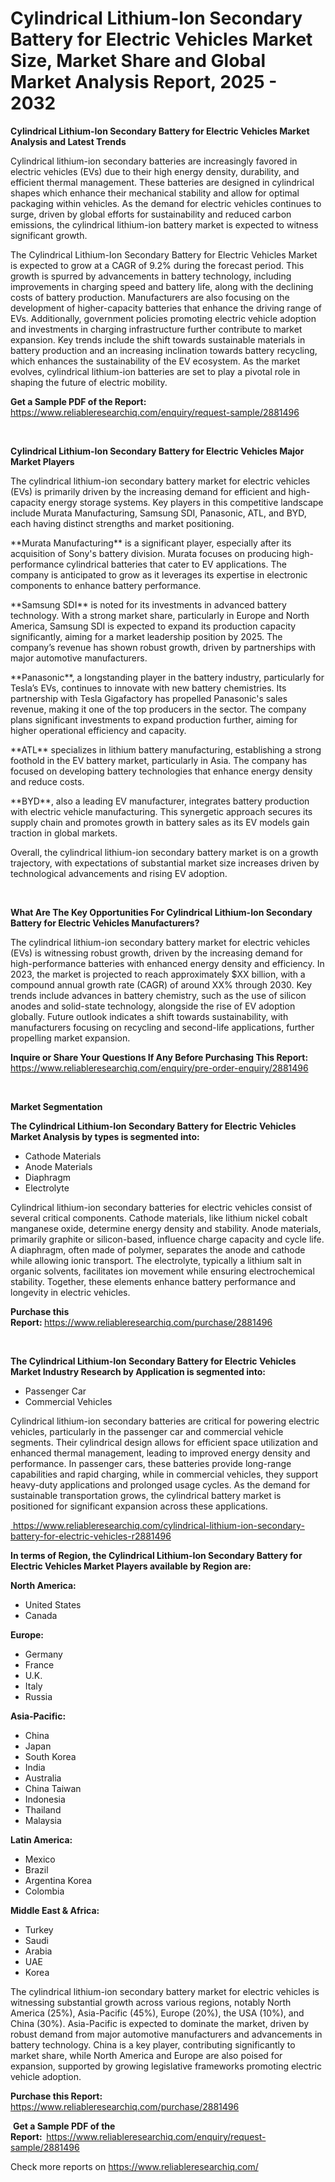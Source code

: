<p><h1>Cylindrical Lithium-Ion Secondary Battery for Electric Vehicles Market Size, Market Share and Global Market Analysis Report, 2025 - 2032</h1></p><p><strong>Cylindrical Lithium-Ion Secondary Battery for Electric Vehicles Market Analysis and Latest Trends</strong></p>
<p><p>Cylindrical lithium-ion secondary batteries are increasingly favored in electric vehicles (EVs) due to their high energy density, durability, and efficient thermal management. These batteries are designed in cylindrical shapes which enhance their mechanical stability and allow for optimal packaging within vehicles. As the demand for electric vehicles continues to surge, driven by global efforts for sustainability and reduced carbon emissions, the cylindrical lithium-ion battery market is expected to witness significant growth.</p><p>The Cylindrical Lithium-Ion Secondary Battery for Electric Vehicles Market is expected to grow at a CAGR of 9.2% during the forecast period. This growth is spurred by advancements in battery technology, including improvements in charging speed and battery life, along with the declining costs of battery production. Manufacturers are also focusing on the development of higher-capacity batteries that enhance the driving range of EVs. Additionally, government policies promoting electric vehicle adoption and investments in charging infrastructure further contribute to market expansion. Key trends include the shift towards sustainable materials in battery production and an increasing inclination towards battery recycling, which enhances the sustainability of the EV ecosystem. As the market evolves, cylindrical lithium-ion batteries are set to play a pivotal role in shaping the future of electric mobility.</p></p>
<p><strong>Get a Sample PDF of the Report:&nbsp;</strong> <a href="https://www.reliableresearchiq.com/enquiry/request-sample/2881496?utm_campaign=2758&utm_medium=2&utm_source=Github&utm_content=ia&utm_term=12032025&utm_id=cylindrical-lithium-ion-secondary-battery-for-electric-vehicles">https://www.reliableresearchiq.com/enquiry/request-sample/2881496</a></p>
<p>&nbsp;</p>
<p><strong>Cylindrical Lithium-Ion Secondary Battery for Electric Vehicles Major Market Players</strong></p>
<p><p>The cylindrical lithium-ion secondary battery market for electric vehicles (EVs) is primarily driven by the increasing demand for efficient and high-capacity energy storage systems. Key players in this competitive landscape include Murata Manufacturing, Samsung SDI, Panasonic, ATL, and BYD, each having distinct strengths and market positioning.</p><p>**Murata Manufacturing** is a significant player, especially after its acquisition of Sony's battery division. Murata focuses on producing high-performance cylindrical batteries that cater to EV applications. The company is anticipated to grow as it leverages its expertise in electronic components to enhance battery performance.</p><p>**Samsung SDI** is noted for its investments in advanced battery technology. With a strong market share, particularly in Europe and North America, Samsung SDI is expected to expand its production capacity significantly, aiming for a market leadership position by 2025. The company’s revenue has shown robust growth, driven by partnerships with major automotive manufacturers.</p><p>**Panasonic**, a longstanding player in the battery industry, particularly for Tesla’s EVs, continues to innovate with new battery chemistries. Its partnership with Tesla Gigafactory has propelled Panasonic's sales revenue, making it one of the top producers in the sector. The company plans significant investments to expand production further, aiming for higher operational efficiency and capacity.</p><p>**ATL** specializes in lithium battery manufacturing, establishing a strong foothold in the EV battery market, particularly in Asia. The company has focused on developing battery technologies that enhance energy density and reduce costs. </p><p>**BYD**, also a leading EV manufacturer, integrates battery production with electric vehicle manufacturing. This synergetic approach secures its supply chain and promotes growth in battery sales as its EV models gain traction in global markets.</p><p>Overall, the cylindrical lithium-ion secondary battery market is on a growth trajectory, with expectations of substantial market size increases driven by technological advancements and rising EV adoption.</p></p>
<p>&nbsp;</p>
<p><strong>What Are The Key Opportunities For Cylindrical Lithium-Ion Secondary Battery for Electric Vehicles Manufacturers?</strong></p>
<p><p>The cylindrical lithium-ion secondary battery market for electric vehicles (EVs) is witnessing robust growth, driven by the increasing demand for high-performance batteries with enhanced energy density and efficiency. In 2023, the market is projected to reach approximately $XX billion, with a compound annual growth rate (CAGR) of around XX% through 2030. Key trends include advances in battery chemistry, such as the use of silicon anodes and solid-state technology, alongside the rise of EV adoption globally. Future outlook indicates a shift towards sustainability, with manufacturers focusing on recycling and second-life applications, further propelling market expansion.</p></p>
<p><strong>Inquire or Share Your Questions If Any Before Purchasing This Report:</strong> <a href="https://www.reliableresearchiq.com/enquiry/pre-order-enquiry/2881496?utm_campaign=2758&utm_medium=2&utm_source=Github&utm_content=ia&utm_term=12032025&utm_id=cylindrical-lithium-ion-secondary-battery-for-electric-vehicles">https://www.reliableresearchiq.com/enquiry/pre-order-enquiry/2881496</a></p>
<p>&nbsp;</p>
<p><strong>Market Segmentation</strong></p>
<p><strong>The Cylindrical Lithium-Ion Secondary Battery for Electric Vehicles Market Analysis by types is segmented into:</strong></p>
<p><ul><li>Cathode Materials</li><li>Anode Materials</li><li>Diaphragm</li><li>Electrolyte</li></ul></p>
<p><p>Cylindrical lithium-ion secondary batteries for electric vehicles consist of several critical components. Cathode materials, like lithium nickel cobalt manganese oxide, determine energy density and stability. Anode materials, primarily graphite or silicon-based, influence charge capacity and cycle life. A diaphragm, often made of polymer, separates the anode and cathode while allowing ionic transport. The electrolyte, typically a lithium salt in organic solvents, facilitates ion movement while ensuring electrochemical stability. Together, these elements enhance battery performance and longevity in electric vehicles.</p></p>
<p><strong>Purchase this Report:&nbsp;</strong><a href="https://www.reliableresearchiq.com/purchase/2881496?utm_campaign=2758&utm_medium=2&utm_source=Github&utm_content=ia&utm_term=12032025&utm_id=cylindrical-lithium-ion-secondary-battery-for-electric-vehicles">https://www.reliableresearchiq.com/purchase/2881496</a></p>
<p>&nbsp;</p>
<p><strong>The Cylindrical Lithium-Ion Secondary Battery for Electric Vehicles Market Industry Research by Application is segmented into:</strong></p>
<p><ul><li>Passenger Car</li><li>Commercial Vehicles</li></ul></p>
<p><p>Cylindrical lithium-ion secondary batteries are critical for powering electric vehicles, particularly in the passenger car and commercial vehicle segments. Their cylindrical design allows for efficient space utilization and enhanced thermal management, leading to improved energy density and performance. In passenger cars, these batteries provide long-range capabilities and rapid charging, while in commercial vehicles, they support heavy-duty applications and prolonged usage cycles. As the demand for sustainable transportation grows, the cylindrical battery market is positioned for significant expansion across these applications.</p></p>
<p><a href="https://www.reliableresearchiq.com/cylindrical-lithium-ion-secondary-battery-for-electric-vehicles-r2881496?utm_campaign=2758&utm_medium=2&utm_source=Github&utm_content=ia&utm_term=12032025&utm_id=cylindrical-lithium-ion-secondary-battery-for-electric-vehicles">&nbsp;https://www.reliableresearchiq.com/cylindrical-lithium-ion-secondary-battery-for-electric-vehicles-r2881496</a></p>
<p><strong>In terms of Region, the Cylindrical Lithium-Ion Secondary Battery for Electric Vehicles Market Players available by Region are:</strong></p>
<p>
    <p> <strong> North America: </strong>
        <ul>
            <li>United States</li>
            <li>Canada</li>
        </ul>
        </p> 
    <p> <strong> Europe: </strong>
        <ul>
            <li>Germany</li>
            <li>France</li>
            <li>U.K.</li>
            <li>Italy</li>
            <li>Russia</li>
        </ul>
        </p> 
    <p> <strong> Asia-Pacific: </strong>
        <ul>
            <li>China</li>
            <li>Japan</li>
            <li>South Korea</li>
            <li>India</li>
            <li>Australia</li>
            <li>China Taiwan</li>
            <li>Indonesia</li>
            <li>Thailand</li>
            <li>Malaysia</li>
        </ul>
        </p> 
    <p> <strong> Latin America: </strong>
        <ul>
            <li>Mexico</li>
            <li>Brazil</li>
            <li>Argentina Korea</li>
            <li>Colombia</li>
        </ul>
        </p> 
    <p> <strong> Middle East & Africa: </strong>
        <ul>
            <li>Turkey</li>
            <li>Saudi</li>
            <li>Arabia</li>
            <li>UAE</li>
            <li>Korea</li>
        </ul>
    </p>
    </p>
<p><p>The cylindrical lithium-ion secondary battery market for electric vehicles is witnessing substantial growth across various regions, notably North America (25%), Asia-Pacific (45%), Europe (20%), the USA (10%), and China (30%). Asia-Pacific is expected to dominate the market, driven by robust demand from major automotive manufacturers and advancements in battery technology. China is a key player, contributing significantly to market share, while North America and Europe are also poised for expansion, supported by growing legislative frameworks promoting electric vehicle adoption.</p></p>
<p><strong>Purchase this Report: </strong><a href="https://www.reliableresearchiq.com/purchase/2881496?utm_campaign=2758&utm_medium=2&utm_source=Github&utm_content=ia&utm_term=12032025&utm_id=cylindrical-lithium-ion-secondary-battery-for-electric-vehicles">https://www.reliableresearchiq.com/purchase/2881496</a></p>
<p>&nbsp;<strong>Get a Sample PDF of the Report:&nbsp;&nbsp;</strong><a href="https://www.reliableresearchiq.com/enquiry/request-sample/2881496?utm_campaign=2758&utm_medium=2&utm_source=Github&utm_content=ia&utm_term=12032025&utm_id=cylindrical-lithium-ion-secondary-battery-for-electric-vehicles">https://www.reliableresearchiq.com/enquiry/request-sample/2881496</a></p>
<p><strong></strong></p>
<p>Check more reports on <a href="https://www.reliableresearchiq.com/?utm_campaign=2758&utm_medium=2&utm_source=Github&utm_content=ia&utm_term=12032025&utm_id=cylindrical-lithium-ion-secondary-battery-for-electric-vehicles">https://www.reliableresearchiq.com/</a></p>